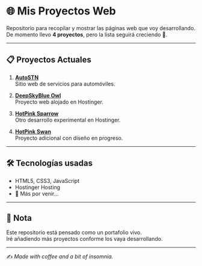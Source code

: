 # 🌐 Mis Proyectos Web

Repositorio para recopilar y mostrar las páginas web que voy desarrollando.  
De momento llevo **4 proyectos**, pero la lista seguirá creciendo 🚀.

---

## 📋 Proyectos Actuales

1. **[AutoSTN](https://autostn.es)**  
   Sitio web de servicios para automóviles.  

2. **[DeepSkyBlue Owl](https://deepskyblue-owl-604582.hostingersite.com)**  
   Proyecto web alojado en Hostinger.  

3. **[HotPink Sparrow](https://hotpink-sparrow-936509.hostingersite.com)**  
   Otro desarrollo experimental en Hostinger.  

4. **[HotPink Swan](https://hotpink-swan-308950.hostingersite.com)**  
   Proyecto adicional con diseño en progreso.  

---

## 🛠️ Tecnologías usadas
- HTML5, CSS3, JavaScript  
- Hostinger Hosting  
- 🚧 Más por venir...  

---

## 📌 Nota
Este repositorio está pensado como un portafolio vivo.  
Iré añadiendo más proyectos conforme los vaya desarrollando.  

---
✍️ _Made with coffee and a bit of insomnia._
